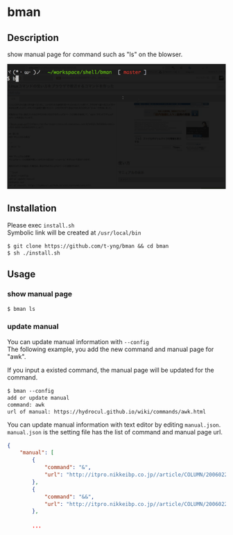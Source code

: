 # bman

## Description
show manual page for command such as "ls" on the blowser.

![bman_usage.gif](https://github.com/t-yng/bman/blob/images/images/bman_usge.gif)

## Installation
Please exec `install.sh`  
Symbolic link will be created at `/usr/local/bin`

```
$ git clone https://github.com/t-yng/bman && cd bman
$ sh ./install.sh
```

## Usage
### show manual page

```
$ bman ls
```

### update manual
You can update manual information with `--config`  
The following example, you add the new command and manual page for "awk".

If you input a existed command, the manual page will be updated for the command.

```
$ bman --config
add or update manual
command: awk
url of manual: https://hydrocul.github.io/wiki/commands/awk.html
```

You can update manual information with text editor by editing `manual.json`.
`manual.json` is the setting file has the list of command and manual page url.

```manual.json
{
	"manual": [
		{
			"command": "&",
			"url": "http://itpro.nikkeibp.co.jp//article/COLUMN/20060224/230589/"
		},
		{
			"command": "&&",
			"url": "http://itpro.nikkeibp.co.jp//article/COLUMN/20060224/230604/"
		},

		...
